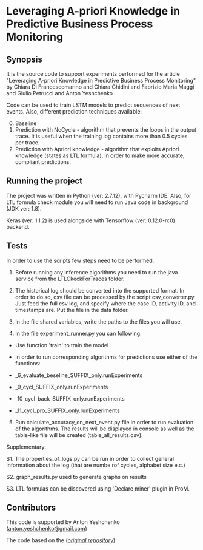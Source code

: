 # Leveraging A-priori Knowledge in Predictive Business Process Monitoring

## Synopsis

It is the source code to support experiments performed for the article "Leveraging A-priori Knowledge in Predictive Business Process Monitoring" by Chiara Di Francescomarino and Chiara Ghidini and Fabrizio Maria Maggi and Giulio Petrucci and Anton Yeshchenko

Code can be used to train LSTM models to predict sequences of next events. Also, different prediction techniques available:

0. Baseline
1. Prediction with NoCycle - algorithm that prevents the loops in the output trace. It is useful when the training log contains more than 0.5 cycles per trace.
2. Prediction with Apriori knowledge - algorithm that exploits Apriori knowledge (states as LTL formula), in order to make more accurate, compliant predictions.



## Running the project

The project was written in Python (ver: 2.7.12), with Pycharm IDE. Also, for LTL formula check module you
will need to run Java code in background (JDK ver: 1.8).

Keras (ver: 1.1.2) is used alongside with Tensorflow (ver: 0.12.0-rc0) backend.

## Tests

In order to use the scripts few steps need to be performed.

1. Before running any inference algorithms you need to run the java service from the LTLCkeckForTraces folder.

2. The historical log should be converted into the supported format.
In order to do so, csv file can be processed by the script csv_converter.py.
Just feed the full csv log, and specify where the case ID, activity ID, and timestamps are.
Put the file in the data folder.

3. In the file shared variables, write the paths to the files you will use.

4. In the file experiment_runner.py you can following:
- Use function 'train' to train the model
- In order to run corresponding algorithms for predictions use either of the functions:

- _6_evaluate_beseline_SUFFIX_only.runExperiments
- _9_cycl_SUFFIX_only.runExperiments
- _10_cycl_back_SUFFIX_only.runExperiments
- _11_cycl_pro_SUFFIX_only.runExperiments

5. Run calculate_accuracy_on_next_event.py file in order to run evaluation of the algorithms.
The results will be displayed in console as well as the table-like file will be created (table_all_results.csv).

Supplementary:

S1. The properties_of_logs.py can be run in order to collect general information about the log (that are numbe rof cycles, alphabet size e.c.)

S2. graph_results.py used to generate graphs on results

S3. LTL formulas can be discovered using 'Declare miner' plugin in ProM.



## Contributors

This code is supported by Anton Yeshchenko (anton.yeshchenko@gmail.com)


The code based on the (<a href="github.com/verenich/ProcessSequencePrediction"><em>original repository</em></a>)


